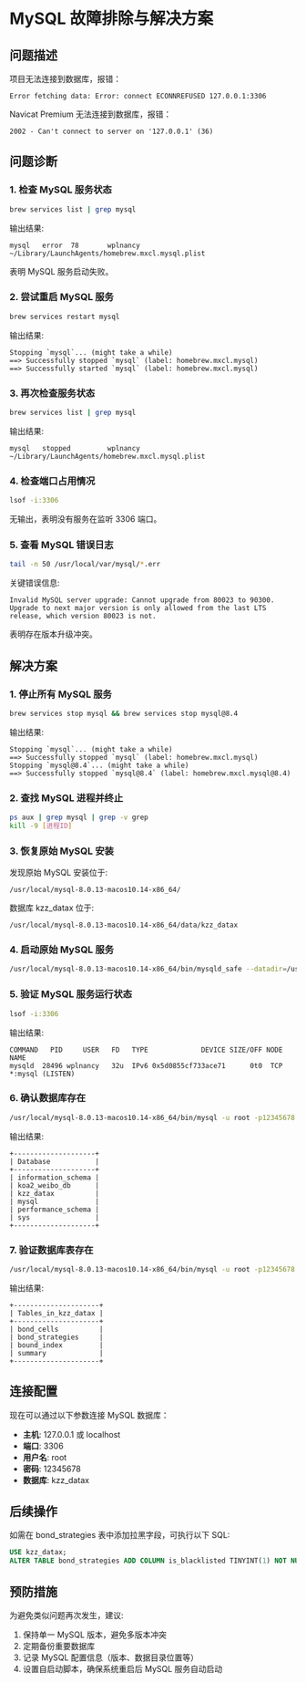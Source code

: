 # MySQL 故障排除与解决方案

## 问题描述

项目无法连接到数据库，报错：
```
Error fetching data: Error: connect ECONNREFUSED 127.0.0.1:3306
```

Navicat Premium 无法连接到数据库，报错：
```
2002 - Can't connect to server on '127.0.0.1' (36)
```

## 问题诊断

### 1. 检查 MySQL 服务状态

```bash
brew services list | grep mysql
```

输出结果:
```
mysql   error  78       wplnancy ~/Library/LaunchAgents/homebrew.mxcl.mysql.plist
```

表明 MySQL 服务启动失败。

### 2. 尝试重启 MySQL 服务

```bash
brew services restart mysql
```

输出结果:
```
Stopping `mysql`... (might take a while)
==> Successfully stopped `mysql` (label: homebrew.mxcl.mysql)
==> Successfully started `mysql` (label: homebrew.mxcl.mysql)
```

### 3. 再次检查服务状态

```bash
brew services list | grep mysql
```

输出结果:
```
mysql   stopped         wplnancy ~/Library/LaunchAgents/homebrew.mxcl.mysql.plist
```

### 4. 检查端口占用情况

```bash
lsof -i:3306
```

无输出，表明没有服务在监听 3306 端口。

### 5. 查看 MySQL 错误日志

```bash
tail -n 50 /usr/local/var/mysql/*.err
```

关键错误信息:
```
Invalid MySQL server upgrade: Cannot upgrade from 80023 to 90300. Upgrade to next major version is only allowed from the last LTS release, which version 80023 is not.
```

表明存在版本升级冲突。

## 解决方案

### 1. 停止所有 MySQL 服务

```bash
brew services stop mysql && brew services stop mysql@8.4
```

输出结果:
```
Stopping `mysql`... (might take a while)
==> Successfully stopped `mysql` (label: homebrew.mxcl.mysql)
Stopping `mysql@8.4`... (might take a while)
==> Successfully stopped `mysql@8.4` (label: homebrew.mxcl.mysql@8.4)
```

### 2. 查找 MySQL 进程并终止

```bash
ps aux | grep mysql | grep -v grep
kill -9 [进程ID]
```

### 3. 恢复原始 MySQL 安装

发现原始 MySQL 安装位于:
```
/usr/local/mysql-8.0.13-macos10.14-x86_64/
```

数据库 kzz_datax 位于:
```
/usr/local/mysql-8.0.13-macos10.14-x86_64/data/kzz_datax
```

### 4. 启动原始 MySQL 服务

```bash
/usr/local/mysql-8.0.13-macos10.14-x86_64/bin/mysqld_safe --datadir=/usr/local/mysql-8.0.13-macos10.14-x86_64/data
```

### 5. 验证 MySQL 服务运行状态

```bash
lsof -i:3306
```

输出结果:
```
COMMAND   PID     USER   FD   TYPE             DEVICE SIZE/OFF NODE NAME
mysqld  28496 wplnancy   32u  IPv6 0x5d0855cf733ace71      0t0  TCP *:mysql (LISTEN)
```

### 6. 确认数据库存在

```bash
/usr/local/mysql-8.0.13-macos10.14-x86_64/bin/mysql -u root -p12345678 -e "SHOW DATABASES;"
```

输出结果:
```
+--------------------+
| Database           |
+--------------------+
| information_schema |
| koa2_weibo_db      |
| kzz_datax          |
| mysql              |
| performance_schema |
| sys                |
+--------------------+
```

### 7. 验证数据库表存在

```bash
/usr/local/mysql-8.0.13-macos10.14-x86_64/bin/mysql -u root -p12345678 -e "USE kzz_datax; SHOW TABLES;"
```

输出结果:
```
+---------------------+
| Tables_in_kzz_datax |
+---------------------+
| bond_cells          |
| bond_strategies     |
| bound_index         |
| summary             |
+---------------------+
```

## 连接配置

现在可以通过以下参数连接 MySQL 数据库：

- **主机**: 127.0.0.1 或 localhost
- **端口**: 3306
- **用户名**: root
- **密码**: 12345678
- **数据库**: kzz_datax

## 后续操作

如需在 bond_strategies 表中添加拉黑字段，可执行以下 SQL:

```sql
USE kzz_datax;
ALTER TABLE bond_strategies ADD COLUMN is_blacklisted TINYINT(1) NOT NULL DEFAULT 0 COMMENT '拉黑状态：0-不拉黑，1-拉黑';
```

## 预防措施

为避免类似问题再次发生，建议:

1. 保持单一 MySQL 版本，避免多版本冲突
2. 定期备份重要数据库
3. 记录 MySQL 配置信息（版本、数据目录位置等）
4. 设置自启动脚本，确保系统重启后 MySQL 服务自动启动 